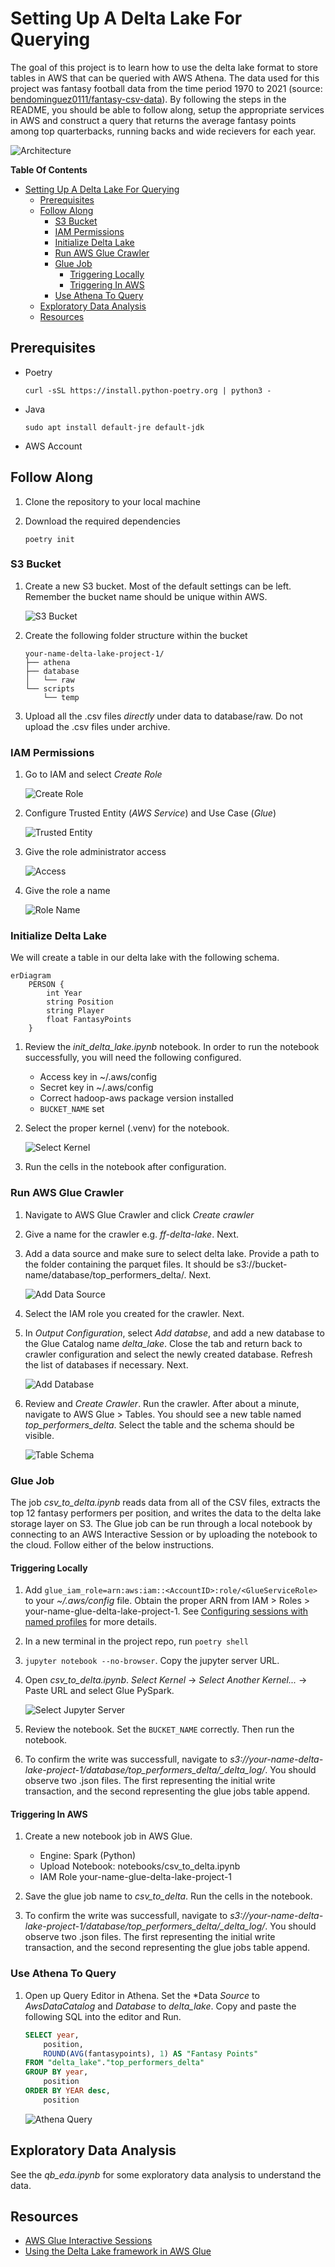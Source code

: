 # Setting Up A Delta Lake For Querying

The goal of this project is to learn how to use the delta lake format to store tables in AWS that can be queried with AWS Athena. The data used for this project was fantasy football data from the time period 1970 to 2021 (source: [bendominguez0111/fantasy-csv-data](https://github.com/bendominguez0111/fantasy-csv-data)). By following the steps in the README, you should be able to follow along, setup the appropriate services in AWS and construct a query that returns the average fantasy points among top quarterbacks, running backs and wide recievers for each year.

![Architecture](assets/architecture.png)

**Table Of Contents**

- [Setting Up A Delta Lake For Querying](#setting-up-a-delta-lake-for-querying)
  - [Prerequisites](#prerequisites)
  - [Follow Along](#follow-along)
    - [S3 Bucket](#s3-bucket)
    - [IAM Permissions](#iam-permissions)
    - [Initialize Delta Lake](#initialize-delta-lake)
    - [Run AWS Glue Crawler](#run-aws-glue-crawler)
    - [Glue Job](#glue-job)
      - [Triggering Locally](#triggering-locally)
      - [Triggering In AWS](#triggering-in-aws)
    - [Use Athena To Query](#use-athena-to-query)
  - [Exploratory Data Analysis](#exploratory-data-analysis)
  - [Resources](#resources)

## Prerequisites

* Poetry

    ```shell
    curl -sSL https://install.python-poetry.org | python3 -
    ```

* Java

    ```shell
    sudo apt install default-jre default-jdk
    ```

* AWS Account

## Follow Along

1. Clone the repository to your local machine

2. Download the required dependencies

    ```shell
    poetry init
    ```

### S3 Bucket

1. Create a new S3 bucket. Most of the default settings can be left. Remember the bucket name should be unique within AWS.

    ![S3 Bucket](assets/s3_bucket.png)

1. Create the following folder structure within the bucket

    ```
    your-name-delta-lake-project-1/
    ├── athena
    ├── database
    │   └── raw
    └── scripts
        └── temp
    ```

1. Upload all the .csv files *directly* under data to database/raw. Do not upload the .csv files under archive.

### IAM Permissions

1. Go to IAM and select *Create Role*

    ![Create Role](assets/create_role.png)

1. Configure Trusted Entity (*AWS Service*) and Use Case (*Glue*)

    ![Trusted Entity](assets/trusted_entity.png)

1. Give the role administrator access

    ![Access](assets/access.png)

1. Give the role a name

    ![Role Name](assets/role_name.png)

### Initialize Delta Lake

We will create a table in our delta lake with the following schema.

```mermaid
erDiagram
    PERSON {
        int Year
        string Position
        string Player
        float FantasyPoints
    }
```

1. Review the *init_delta_lake.ipynb* notebook. In order to run the notebook successfully, you will need the following configured.

    - Access key in ~/.aws/config
    - Secret key in ~/.aws/config
    - Correct hadoop-aws package version installed
    - `BUCKET_NAME` set

1. Select the proper kernel (.venv) for the notebook.

    ![Select Kernel](assets/select_kernel.png)

1. Run the cells in the notebook after configuration.

### Run AWS Glue Crawler

1. Navigate to AWS Glue Crawler and click *Create crawler*

1. Give a name for the crawler e.g. *ff-delta-lake*. Next.

1. Add a data source and make sure to select delta lake. Provide a path to the folder containing the parquet files. It should be s3://bucket-name/database/top_performers_delta/. Next.

    ![Add Data Source](assets/add_data_source.png)

1. Select the IAM role you created for the crawler. Next.

1. In *Output Configuration*, select *Add databse*, and add a new database to the Glue Catalog name *delta_lake*. Close the tab and return back to crawler configuration and select the newly created database. Refresh the list of databases if necessary. Next.

    ![Add Database](assets/glue_db.png)

1. Review and *Create Crawler*. Run the crawler. After about a minute, navigate to AWS Glue > Tables. You should see a new table named *top_performers_delta*. Select the table and the schema should be visible.

    ![Table Schema](assets/glue_schema.png)

### Glue Job

The job *csv_to_delta.ipynb* reads data from all of the CSV files, extracts the top 12 fantasy performers per position, and writes the data to the delta lake storage layer on S3. The Glue job can be run through a local notebook by connecting to an AWS Interactive Session or by uploading the notebook to the cloud. Follow either of the below instructions.

#### Triggering Locally

1. Add `glue_iam_role=arn:aws:iam::<AccountID>:role/<GlueServiceRole>` to your *~/.aws/config* file. Obtain the proper ARN from IAM > Roles > your-name-glue-delta-lake-project-1. See [Configuring sessions with named profiles](https://docs.aws.amazon.com/glue/latest/dg/interactive-sessions-magics.html) for more details.

1. In a new terminal in the project repo, run `poetry shell`

1. `jupyter notebook --no-browser`. Copy the jupyter server URL.

1. Open *csv_to_delta.ipynb*. *Select Kernel* -> *Select Another Kernel...* -> Paste URL and select Glue PySpark.

    ![Select Jupyter Server](assets/setup_jupyter.gif)

1. Review the notebook. Set the `BUCKET_NAME` correctly. Then run the notebook.

1. To confirm the write was successfull, navigate to *s3://your-name-delta-lake-project-1/database/top_performers_delta/_delta_log/*. You should observe two .json files. The first representing the initial write transaction, and the second representing the glue jobs table append.

#### Triggering In AWS

1. Create a new notebook job in AWS Glue.

    * Engine: Spark (Python)
    * Upload Notebook: notebooks/csv_to_delta.ipynb
    * IAM Role your-name-glue-delta-lake-project-1

1. Save the glue job name to *csv_to_delta*. Run the cells in the notebook.

1. To confirm the write was successfull, navigate to *s3://your-name-delta-lake-project-1/database/top_performers_delta/_delta_log/*. You should observe two .json files. The first representing the initial write transaction, and the second representing the glue jobs table append.

### Use Athena To Query

1. Open up Query Editor in Athena. Set the *Data *Source* to *AwsDataCatalog* and *Database* to *delta_lake*. Copy and paste the following SQL into the editor and Run.

    ```SQL
    SELECT year,
        position,
        ROUND(AVG(fantasypoints), 1) AS "Fantasy Points"
    FROM "delta_lake"."top_performers_delta"
    GROUP BY year,
        position
    ORDER BY YEAR desc,
        position
    ```

    ![Athena Query](assets/sql_query.png)


## Exploratory Data Analysis

See the *qb_eda.ipynb* for some exploratory data analysis to understand the data.

## Resources

- [AWS Glue Interactive Sessions](https://docs.aws.amazon.com/glue/latest/dg/interactive-sessions.html)
- [Using the Delta Lake framework in AWS Glue](https://aws.amazon.com/blogs/big-data/introducing-native-delta-lake-table-support-with-aws-glue-crawlers/)
